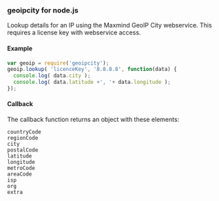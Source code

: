 ### geoipcity for node.js

Lookup details for an IP using the Maxmind GeoIP City webservice.
This requires a license key with webservice access.

#### Example

```js
var geoip = require('geoipcity');
geoip.lookup( 'licenceKey', '8.8.8.8', function(data) {
  console.log( data.city );
  console.log( data.latitude +', '+ data.longitude );
});
```

#### Callback

The callback function returns an object with these elements:

```
countryCode
regionCode
city
postalCode
latitude
longitude
metroCode
areaCode
isp
org
extra
```